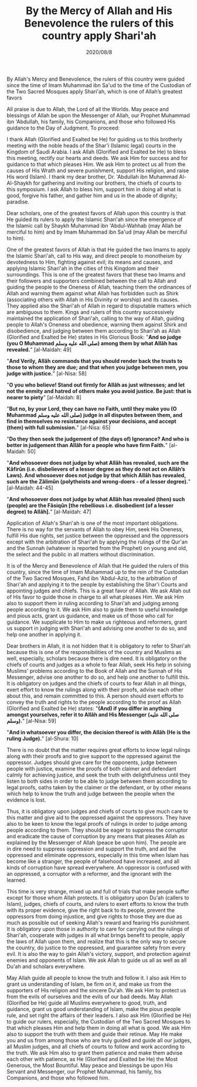 ﻿---
layout: post
title: "By the Mercy of Allah and His Benevolence the rulers of this country apply Shari'ah"
publisher: "alsalafiyyah@icloud.com"
source: "Majmu' Fatawa wa Muqolat 23/188"
hijri: Dhul-Hijjah 18, 1441 AH
category: [wahhabism]
date: 2020/08/8
shaykhs: Shaykh Abdul-Aziz ibn Baz
---

By Allah's Mercy and Benevolence, the rulers of this country were guided since the time of Imam Muhammad ibn Sa'ud to the time of the Custodian of the Two Sacred Mosques apply Shari'ah, which is one of Allah’s greatest favors

All praise is due to Allah, the Lord of all the Worlds. May peace and blessings of Allah be upon the Messenger of Allah, our Prophet Muhammad ibn 'Abdullah, his family, his Companions, and those who followed His guidance to the Day of Judgment. To proceed: 

I thank Allah (Glorified and Exalted be He) for guiding us to this brotherly meeting with the noble heads of the Shar'i (Islamic legal) courts in the Kingdom of Saudi Arabia. I ask Allah (Glorified and Exalted be He) to bless this meeting, rectify our hearts and deeds. We ask Him for success and for guidance to that which pleases Him. We ask Him to protect us all from the causes of His Wrath and severe punishment, support His religion, and raise His word (Islam). I thank my dear brother, Dr. 'Abdullah ibn Muhammad Al-Al-Shaykh for gathering and inviting our brothers, the chiefs of courts to this symposium. I ask Allah to bless him, support him in doing all what is good, forgive his father, and gather him and us in the abode of dignity; paradise.

Dear scholars, one of the greatest favors of Allah upon this country is that He guided its rulers to apply the Islamic Shari'ah since the emergence of the Islamic call by Shaykh Muhammad ibn 'Abdul-Wahhab (may Allah be merciful to him) and by Imam Muhammad ibn Sa'ud (may Allah be merciful to him).

One of the greatest favors of Allah is that He guided the two Imams to apply the Islamic Shari'ah, call to His way, and direct people to monotheism by devotedness to Him, fighting against evil; its means and causes, and applying Islamic Shari'ah in the cities of this Kingdom and their surroundings. This is one of the greatest favors that these two Imams and their followers and supporters combined between the call to Allah and guiding the people to the Oneness of Allah, teaching them the ordinances of Allah and warning them against what Allah has forbidden such as Shirk (associating others with Allah in His Divinity or worship) and its causes. They applied also the Shari'ah of Allah in regard to disputable matters which are ambiguous to them. Kings and rulers of this country successively maintained the application of Shari'ah, calling to the way of Allah, guiding people to Allah's Oneness and obedience, warning them against Shirk and disobedience, and judging between them according to Shari'ah as Allah (Glorified and Exalted be He) states in His Glorious Book: "**And so judge (you O Muhammad صلى الله عليه وسلم) among them by what Allâh has revealed.**" [al-Maidah: 49]

"**And Verily, Allâh commands that you should render back the trusts to those to whom they are due; and that when you judge between men, you judge with justice.**" [al-Nisa: 58]

"**O you who believe! Stand out firmly for Allâh as just witnesses; and let not the enmity and hatred of others make you avoid justice. Be just: that is nearer to piety**" [al-Maidah: 8]

"**But no, by your Lord, they can have no Faith, until they make you (O Muhammad صلى الله عليه وسلم) judge in all disputes between them, and find in themselves no resistance against your decisions, and accept (them) with full submission.**" [al-Nisa: 65]

"**Do they then seek the judgement of (the days of) Ignorance? And who is better in judgement than Allâh for a people who have firm Faith.**" [al-Maidah: 50]

"**And whosoever does not judge by what Allâh has revealed, such are the Kâfirûn (i.e. disbelievers of a lesser degree as they do not act on Allâh’s Laws). And whosoever does not judge by that which Allâh has revealed, such are the Zâlimûn (polytheists and wrong-doers - of a lesser degree).**"  [al-Maidah: 44-45] 

"**And whosoever does not judge by what Allâh has revealed (then) such (people) are the Fâsiqûn [the rebellious i.e. disobedient (of a lesser degree) to Allâh].**" [al-Maidah: 47]

Application of Allah's Shari'ah is one of the most important obligations. There is no way for the servants of Allah to obey Him, seek His Oneness, fulfill His due rights, set justice between the oppressed and the oppressors except with the arbitration of Shari'ah by applying the rulings of the Qur'an and the Sunnah (whatever is reported from the Prophet) on young and old, the select and the public in all matters without discrimination.

It is of the Mercy and Benevolence of Allah that He guided the rulers of this country, since the time of Imam Muhammad up to the rein of the Custodian of the Two Sacred Mosques, Fahd ibn 'Abdul-Aziz, to the arbitration of Shari'ah and applying it to the people by establishing the Shar'i Courts and appointing judges and chiefs. This is a great favor of Allah. We ask Allah out of His favor to guide those in charge to all what pleases Him. We ask Him also to support them in ruling according to Shari'ah and judging among people according to it. We ask Him also to guide them to useful knowledge and pious acts, grant us guidance, and make us of those who call for guidance. We supplicate to Him to make us righteous and reformers, grant us support in judging with Shari'ah and advising one another to do so, and help one another in applying it.

Dear brothers in Allah, it is not hidden that it is obligatory to refer to Shari'ah because this is one of the responsibilities of the country and Muslims as well, especially, scholars because there is dire need. It is obligatory on the chiefs of courts and judges as a whole to fear Allah, seek His help in solving Muslims' problems according to the Book of Allah and the Sunnah of His Messenger, advise one another to do so, and help one another to fulfill this. It is obligatory on judges and the chiefs of courts to fear Allah in all things, exert effort to know the rulings along with their proofs, advise each other about this, and remain committed to this. A person should exert efforts to convey the truth and rights to the people according to the proof as Allah (Glorified and Exalted be He) states: "**(And) if you differ in anything amongst yourselves, refer it to Allâh and His Messenger (صلى الله عليه وسلم).**" [al-Nisa: 59]

"**And in whatsoever you differ, the decision thereof is with Allâh (He is the ruling Judge).**" [al-Shura: 10]

There is no doubt that the matter requires great efforts to know legal rulings along with their proofs and to give support to the oppressed against the oppressor. Judges should give care for the opponents, judge between people with justice, examine the proofs of both claimer and defendant calmly for achieving justice, and seek the truth with delightfulness until they listen to both sides in order to be able to judge between them according to legal proofs, oaths taken by the claimer or the defendant, or by other means which help to know the truth and judge between the people when the evidence is lost. 

Thus, it is obligatory upon judges and chiefs of courts to give much care to this matter and give aid to the oppressed against the oppressors. They have also to be keen to know the legal proofs of rulings in order to judge among people according to them. They should be eager to suppress the corruptor and eradicate the cause of corruption by any means that pleases Allah as explained by the Messenger of Allah (peace be upon him). The people are in dire need to suppress oppression and support the truth, and aid the oppressed and eliminate oppressors, especially in this time when Islam has become like a stranger, the people of falsehood have increased, and all kinds of corruption have spread everywhere. An oppressor is confused with an oppressed, a corruptor with a reformer, and the ignorant with the learned.

This time is very strange, mixed up and full of trials that make people suffer except for those whom Allah protects. It is obligatory upon Du'ah (callers to Islam), judges, chiefs of courts, and rulers to exert efforts to know the truth with its proper evidence, give the right back to its people, prevent the oppressors from doing injustice, and give rights to those they are due as much as possible out of seeking Allah's reward and fearing His punishment. It is obligatory upon those in authority to care for carrying out the rulings of Shari'ah, cooperate with judges in all what brings benefit to people, apply the laws of Allah upon them, and realize that this is the only way to secure the country, do justice to the oppressed, and guarantee safety from every evil. It is also the way to gain Allah's victory, support, and protection against enemies and opponents of Islam. We ask Allah to guide us all as well as all Du'ah and scholars everywhere. 

May Allah guide all people to know the truth and follow it. I also ask Him to grant us understanding of Islam, be firm on it, and make us from the supporters of His religion and the sincere Du'ah. We ask Him to protect us from the evils of ourselves and the evils of our bad deeds. May Allah (Glorified be He) guide all Muslims everywhere to good, truth, and guidance, grant us good understanding of Islam, make the pious people rule, and set right the affairs of their leaders. I also ask Him (Glorified be He) to guide our rulers, especially, the Custodian of the Two Sacred Mosques to that which pleases Him and help them in doing all what is good. We ask Him also to support the truth with them and guide their retinue. May He make you and us from among those who are truly guided and guide all our judges, all Muslim judges, and all chiefs of courts to follow and work according to the truth. We ask Him also to grant them patience and make them advise each other with patience, as He (Glorified and Exalted be He) the Most Generous, the Most Bountiful. May peace and blessings be upon His Servant and Messenger, our Prophet Muhammad, his family, his Companions, and those who followed him.


